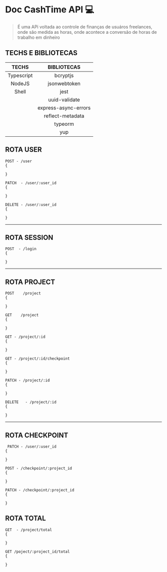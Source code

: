# Doc CashTime API 💻

> É uma APi voltada ao controle de finanças de usuáros freelances, onde são medida as horas, onde acontece a conversão de horas de trabalho em dinheiro

## TECHS E BIBLIOTECAS
| TECHS | BIBLIOTECAS |
|:-------:|:-------------:|
|   Typescript  |bcryptjs            |
|    NodeJS     |jsonwebtoken        |
|    Shell      |jest                |
|               |uuid-validate       |
|               |express-async-errors|
|               |reflect-metadata    |
|               |typeorm             |
|               |yup                 |

## ROTA USER

```
POST - /user
{

}

```
```
PATCH  - /user/:user_id
{
 
}
```
```
DELETE - /user/:user_id
{
 
}
```
---
## ROTA SESSION
```
POST  - /login
{
 
}
```
---
## ROTA PROJECT
```
POST    /project 
{
 
}
```
```
GET    /project 
{
 
}
```
```
GET - /project/:id 
{
 
}
```
```
GET - /project/:id/checkpoint 
{
 
}
```
```
PATCH - /project/:id  
{
 
}
```
```
DELETE   - /project/:id  
{
 
}
```
---
## ROTA CHECKPOINT

```
 PATCH - /user/:user_id
{
 
}
```
```
POST - /checkpoint/:project_id
{
 
}
```
```
PATCH - /checkpoint/:project_id
{
 
}
```
## ROTA TOTAL
```
GET  - /project/total
{
 
}
```
```
GET /poject/:project_id/total
{
 
}
```

